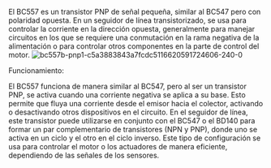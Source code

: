 El BC557 es un transistor PNP de señal pequeña, similar al BC547 pero con polaridad opuesta. En un seguidor de línea transistorizado, se usa para controlar la corriente en la dirección opuesta, generalmente para manejar circuitos en los que se requiere una conmutación en la rama negativa de la alimentación o para controlar otros componentes en la parte de control del motor.
![bc557b-pnp1-c5a3883843a7fcdc5116620591724606-240-0](https://github.com/user-attachments/assets/01f08a38-f82d-41c4-a7c4-124abe907684)

Funcionamiento:

El BC557 funciona de manera similar al BC547, pero al ser un transistor PNP, se activa cuando una corriente negativa se aplica a su base. Esto permite que fluya una corriente desde el emisor hacia el colector, activando o desactivando otros dispositivos en el circuito. En el seguidor de línea, este transistor puede utilizarse en conjunto con el BC547 o el BD140 para formar un par complementario de transistores (NPN y PNP), donde uno se activa en un ciclo y el otro en el ciclo inverso. Este tipo de configuración se usa para controlar el motor o los actuadores de manera eficiente, dependiendo de las señales de los sensores.
